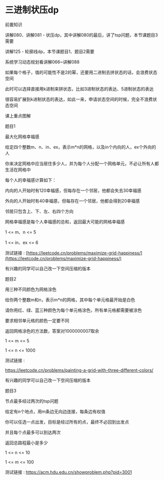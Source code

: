 # 三进制状压dp

前置知识

讲解080、讲解081 - 状压dp，其中讲解080的最后，讲了tsp问题，本节课题目3需要

讲解125 - 轮廓线dp，本节课题目1、题目2需要

系统学习动态规划看讲解066~讲解088

如果每个格子，值的可能性不是2的幂，还要用二进制去拼状态的话，会浪费状态空间

此时可以选择直接用k进制来拼状态，比如3进制状态的表达、5进制状态的表达

很容易扩展到k进制状态的表达，如此一来，申请状态空间的时候，完全不浪费状态空间

课上重点图解

题目1

最大化网格幸福感

给定四个整数m、n、in、ex，表示m*n的网格，以及in个内向的人，ex个外向的人

你来决定网格中应当居住多少人，并为每个人分配一个网格单元，不必让所有人都生活在网格中

每个人的幸福感计算如下：

内向的人开始时有120幸福感，但每存在一个邻居，他都会失去30幸福感

外向的人开始时有40幸福感，但每存在一个邻居，他都会得到20幸福感

邻居只包含上、下、左、右四个方向

网格幸福感是每个人幸福感的总和，返回最大可能的网格幸福感

1 <= m、n <= 5

1 <= in、ex <= 6

测试链接 : [https://leetcode.cn/problems/maximize-grid-happiness/](https://leetcode.cn/problems/maximize-grid-happiness/)

有兴趣的同学可以自己改一下空间压缩的版本

题目2

用三种不同颜色为网格涂色

给你两个整数m和n，表示m*n的网格，其中每个单元格最开始是白色

请你用红、绿、蓝三种颜色为每个单元格涂色，所有单元格都需要被涂色

要求相邻单元格的颜色一定要不同

返回网格涂色的方法数，答案对1000000007取余

1 <= m <= 5

1 <= n <= 1000

测试链接 :

https://leetcode.cn/problems/painting-a-grid-with-three-different-colors/

有兴趣的同学可以自己改一下空间压缩的版本

题目3

节点最多经过两次的tsp问题

给定有n个地点，用m条边无向边连接，每条边有权值

你可以任选一点出发，目标是经过所有的点，最终不必回到出发点

并且每个点最多可以到达两次

返回总路程最小是多少

1 <= n <= 10

1 <= m <= 100

测试链接 : https://acm.hdu.edu.cn/showproblem.php?pid=3001

